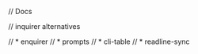 // Docs

// inquirer alternatives

//  * enquirer
//  * prompts
//  * cli-table
//  * readline-sync
